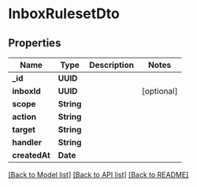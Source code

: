 # InboxRulesetDto

## Properties
Name | Type | Description | Notes
------------ | ------------- | ------------- | -------------
**_id** | **UUID** |  | 
**inboxId** | **UUID** |  | [optional] 
**scope** | **String** |  | 
**action** | **String** |  | 
**target** | **String** |  | 
**handler** | **String** |  | 
**createdAt** | **Date** |  | 

[[Back to Model list]](../README#documentation-for-models) [[Back to API list]](../README#documentation-for-api-endpoints) [[Back to README]](../README)


